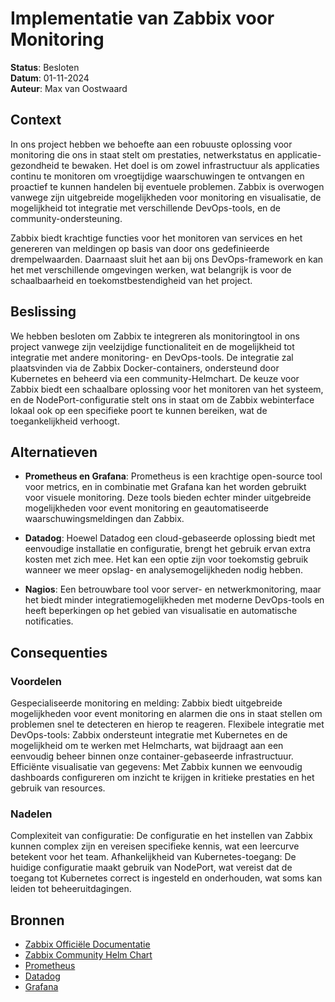 # Implementatie van Zabbix voor Monitoring

**Status**: Besloten  
**Datum**: 01-11-2024  
**Auteur**: Max van Oostwaard

## Context

In ons project hebben we behoefte aan een robuuste oplossing voor monitoring die ons in staat stelt om prestaties, netwerkstatus en applicatie-gezondheid te bewaken. Het doel is om zowel infrastructuur als applicaties continu te monitoren om vroegtijdige waarschuwingen te ontvangen en proactief te kunnen handelen bij eventuele problemen. Zabbix is overwogen vanwege zijn uitgebreide mogelijkheden voor monitoring en visualisatie, de mogelijkheid tot integratie met verschillende DevOps-tools, en de community-ondersteuning.

Zabbix biedt krachtige functies voor het monitoren van services en het genereren van meldingen op basis van door ons gedefinieerde drempelwaarden. Daarnaast sluit het aan bij ons DevOps-framework en kan het met verschillende omgevingen werken, wat belangrijk is voor de schaalbaarheid en toekomstbestendigheid van het project.

## Beslissing

We hebben besloten om Zabbix te integreren als monitoringtool in ons project vanwege zijn veelzijdige functionaliteit en de mogelijkheid tot integratie met andere monitoring- en DevOps-tools. De integratie zal plaatsvinden via de Zabbix Docker-containers, ondersteund door Kubernetes en beheerd via een community-Helmchart. De keuze voor Zabbix biedt een schaalbare oplossing voor het monitoren van het systeem, en de NodePort-configuratie stelt ons in staat om de Zabbix webinterface lokaal ook op een specifieke poort te kunnen bereiken, wat de toegankelijkheid verhoogt.

## Alternatieven

- **Prometheus en Grafana**: Prometheus is een krachtige open-source tool voor metrics, en in combinatie met Grafana kan het worden gebruikt voor visuele monitoring. Deze tools bieden echter minder uitgebreide mogelijkheden voor event monitoring en geautomatiseerde waarschuwingsmeldingen dan Zabbix.

- **Datadog**: Hoewel Datadog een cloud-gebaseerde oplossing biedt met eenvoudige installatie en configuratie, brengt het gebruik ervan extra kosten met zich mee. Het kan een optie zijn voor toekomstig gebruik wanneer we meer opslag- en analysemogelijkheden nodig hebben.

- **Nagios**: Een betrouwbare tool voor server- en netwerkmonitoring, maar het biedt minder integratiemogelijkheden met moderne DevOps-tools en heeft beperkingen op het gebied van visualisatie en automatische notificaties.

## Consequenties

### Voordelen

Gespecialiseerde monitoring en melding: Zabbix biedt uitgebreide mogelijkheden voor event monitoring en alarmen die ons in staat stellen om problemen snel te detecteren en hierop te reageren.
Flexibele integratie met DevOps-tools: Zabbix ondersteunt integratie met Kubernetes en de mogelijkheid om te werken met Helmcharts, wat bijdraagt aan een eenvoudig beheer binnen onze container-gebaseerde infrastructuur.
Efficiënte visualisatie van gegevens: Met Zabbix kunnen we eenvoudig dashboards configureren om inzicht te krijgen in kritieke prestaties en het gebruik van resources.

### Nadelen

Complexiteit van configuratie: De configuratie en het instellen van Zabbix kunnen complex zijn en vereisen specifieke kennis, wat een leercurve betekent voor het team.
Afhankelijkheid van Kubernetes-toegang: De huidige configuratie maakt gebruik van NodePort, wat vereist dat de toegang tot Kubernetes correct is ingesteld en onderhouden, wat soms kan leiden tot beheeruitdagingen.

## Bronnen

- [Zabbix Officiële Documentatie](https://www.zabbix.com/documentation/current/en/manual)
- [Zabbix Community Helm Chart](https://github.com/zabbix-community/helm-zabbix)
- [Prometheus](https://prometheus.io/)
- [Datadog](https://www.datadoghq.com/)
- [Grafana](https://grafana.com/)
